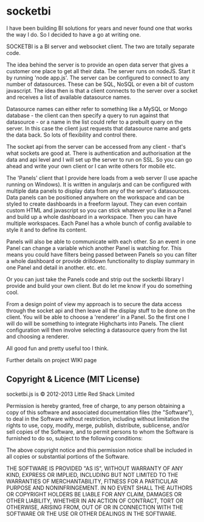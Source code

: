 # socketbi
I have been building BI solutions for years and never found one that works the way I do. So I decided to have a go at writing one.

SOCKETBI is a BI server and websocket client.  The two are totally separate code. 

The idea behind the server is to provide an open data server that gives a customer one place to get all their data. The server runs on nodeJS. Start it by running 'node app.js'. The server can be configured to connect to any number of datasources. These can be SQL, NoSQL or even a bit of custom javascript. The idea then is that a client connects to the server over a socket and receives a list of available datasource names. 

Datasource names can either refer to something like a MySQL or Mongo database - the client can then specify a query to run against that datasource - or a name in the list could refer to a prebuilt query on the server. In this case the client just requests that datasource name and gets the data back. So lots of flexibility and control there.

The socket api from the server can be accessed from any client - that's what sockets are good at. There is authentication and authorisation at the data and api level and I will set up the server to run on SSL. So you can go ahead and write your own client or I can write others for mobile etc.

The 'Panels' client that I provide here loads from a web server (I use apache running on Windows). It is written in angularjs and can be configured with multiple data panels to display data from any of the server's datasources. Data panels can be positioned anywhere on the workspace and can be styled to create dashboards in a freeform layout. They can even contain custom HTML and javascript so you can stick whatever you like in a Panel and build up a whole dashboard in a workspace. Then you can have multiple workspaces. Each Panel has a whole bunch of config available to style it and to define its content.

Panels will also be able to communicate with each other. So an event in one Panel can change a variable which another Panel is watching for. This means you could have filters being passed between Panels so you can filter a whole dashboard or provide drilldown functionality to display summary in one Panel and detail in another. etc. etc.

Or you can just take the Panels code and strip out the socketbi library I provide and build your own client. But do let me know if you do something cool.

From a design point of view my approach is to secure the data access through the socket api and then leave all the display stuff to be done on the client. You will be able to choose a 'renderer' in a Panel. So the first one I will do will be something to integrate Highcharts into Panels. The client configuration will then involve selecting a datasource query from the list and choosing a renderer.  

All good fun and pretty useful too I think.

Further details on project WIKI page

## Copyright & Licence (MIT License)

socketbi.js is © 2012-2013 Little Red Shack Limited

Permission is hereby granted, free of charge, to any person obtaining a copy of this software and associated documentation files (the "Software"), to deal in the Software without restriction, including without limitation the rights to use, copy, modify, merge, publish, distribute, sublicense, and/or sell copies of the Software, and to permit persons to whom the Software is furnished to do so, subject to the following conditions:

The above copyright notice and this permission notice shall be included in all copies or substantial portions of the Software.

THE SOFTWARE IS PROVIDED "AS IS", WITHOUT WARRANTY OF ANY KIND, EXPRESS OR IMPLIED, INCLUDING BUT NOT LIMITED TO THE WARRANTIES OF MERCHANTABILITY, FITNESS FOR A PARTICULAR PURPOSE AND NONINFRINGEMENT. IN NO EVENT SHALL THE AUTHORS OR COPYRIGHT HOLDERS BE LIABLE FOR ANY CLAIM, DAMAGES OR OTHER LIABILITY, WHETHER IN AN ACTION OF CONTRACT, TORT OR OTHERWISE, ARISING FROM, OUT OF OR IN CONNECTION WITH THE SOFTWARE OR THE USE OR OTHER DEALINGS IN THE SOFTWARE.
